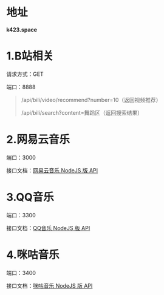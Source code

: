 



# 地址

**k423.space**

# 1.B站相关

请求方式：GET

端口：8888

> /api/bili/video/recommend?number=10（返回视频推荐）
>
> /api/bili/search?content=舞蹈区（返回搜索结果）

# 2.网易云音乐

端口：3000

接口文档：[网易云音乐 NodeJS 版 API](https://binaryify.github.io/NeteaseCloudMusicApi/#/ )


# 3.QQ音乐

端口：3300

接口文档：[QQ音乐 NodeJS 版 API](https://github.com/jsososo/QQMusicApi)


# 4.咪咕音乐

端口：3400

接口文档：[咪咕音乐 NodeJS 版 API](https://jsososo.github.io/MiguMusicApi/#/)










